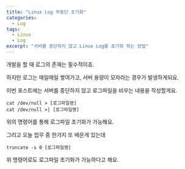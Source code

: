 ```yaml
---
title: "Linux Log 무중단 초기화"
categories:
  - Log
tags:
  - Linux
  - Log
excerpt: "서버를 중단하지 않고 Linux Log를 초기화 하는 방법"
---
```


개발을 할 때 로그의 존재는 필수적이죠.

하지만 로그는 매일매일 쌓여가고, 서버 용량이 모자라는 경우가 발생하게되요.

이번 포스트에는 서버를 중단하지 않고 로그파일을 비우는 내용을 작성할게요.

```
cat /dev/null > [로그파일명]
cat /dev/null >| [로그파일명]
```

위의 명령어를 통해 로그파일 초기화가 가능해요.

그리고 오늘 업무 중 한가지 또 배운게 있는데

```
truncate -s 0 [로그파일명]
```

위 명령어로도 로그파일 초기화가 가능하다고 해요.